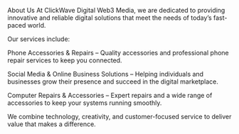 About Us
At ClickWave Digital Web3 Media, we are dedicated to providing innovative and reliable digital solutions that meet the needs of today’s fast-paced world.

Our services include:

Phone Accessories & Repairs – Quality accessories and professional phone repair services to keep you connected.

Social Media & Online Business Solutions – Helping individuals and businesses grow their presence and succeed in the digital marketplace.

Computer Repairs & Accessories – Expert repairs and a wide range of accessories to keep your systems running smoothly.


We combine technology, creativity, and customer-focused service to deliver value that makes a difference.
